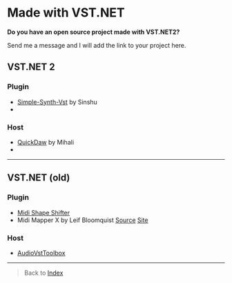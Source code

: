 # Made with VST.NET

**Do you have an open source project made with VST.NET2?**

Send me a message and I will add the link to your project here.

## VST.NET 2

### Plugin

- [Simple-Synth-Vst](https://github.com/sinshu/simple-synth-vst) by Sinshu
- 

### Host

- [QuickDaw](https://www.lavenderlandweb.com/apps/QuikDawHome) by Mihali
- 

---

## VST.NET (old)

### Plugin

- [Midi Shape Shifter](http://code.google.com/p/midi-shape-shifter/)
- Midi Mapper X by Leif Bloomquist [Source](https://github.com/LeifBloomquist/MIDIMapperX)   [Site](http://www.schemafactor.com/midimapperx)

### Host

- [AudioVstToolbox](http://github.com/perivar/AudioVSTToolbox)

---

> Back to [Index](index.md)
